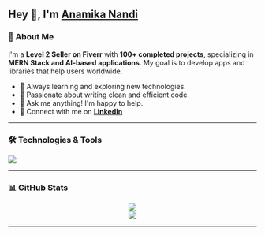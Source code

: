 ## Hey 👋, I'm [Anamika Nandi](https://github.com/anamika-nandi/)

### 🚀 About Me  
I'm a **Level 2 Seller on Fiverr** with **100+ completed projects**, specializing in **MERN Stack and AI-based applications**. My goal is to develop apps and libraries that help users worldwide.  

- 🔬 Always learning and exploring new technologies.  
- 🌟 Passionate about writing clean and efficient code.  
- 💬 Ask me anything! I'm happy to help.  
- 📧 Connect with me on **[LinkedIn](https://www.linkedin.com/in/anamika-nandi/)**  

---

### 🛠️ Technologies & Tools  

<p align="left">
  <img src="https://skillicons.dev/icons?i=js,ts,html,css,tailwind,react,nextjs,express,nodejs,mongodb,firebase,python,tensorflow,openai,git,github,vercel,linux,postgresql" />
</p>

---

### 📊 GitHub Stats  

<p align="center">
  <img align="center" src="https://github-readme-stats.vercel.app/api?username=anamika-nandi&theme=github_dark&show_icons=true&include_all_commits=true" />
  <br />
  <img align="center" src="https://github-readme-streak-stats.herokuapp.com/?user=anamika-nandi&theme=github-dark" />
</p>  

---
